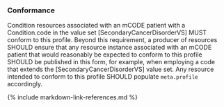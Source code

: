 ### Conformance

Condition resources associated with an mCODE patient with a Condition.code in the value set [SecondaryCancerDisorderVS] MUST conform to this profile. Beyond this requirement, a producer of resources SHOULD ensure that any resource instance associated with an mCODE patient that would reasonably be expected to conform to this profile SHOULD be published in this form, for example, when employing a code that extends the [SecondaryCancerDisorderVS] value set. Any resource intended to conform to this profile SHOULD populate `meta.profile` accordingly.

{% include markdown-link-references.md %}